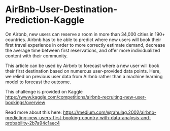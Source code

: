 # AirBnb-User-Destination-Prediction-Kaggle
On Airbnb, new users can reserve a room in more than 34,000 cities in 190+ countries. Airbnb has to be able to predict where new users will book their first travel experience in order to more correctly estimate demand, decrease the average time between first reservations, and offer more individualized content with their community.

This article can be used by Airbnb to forecast where a new user will book their first destination based on numerous user-provided data points. Here, we relied on previous user data from Airbnb rather than a machine learning model to forecast the outcome.

This challenge is provided on Kaggle https://www.kaggle.com/competitions/airbnb-recruiting-new-user-bookings/overview

Read more about this here: https://medium.com/@rahulag.2002/airbnb-predicting-new-users-first-booking-country-with-data-analysis-and-probability-2b7a94c1aec4 

